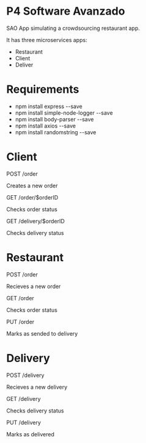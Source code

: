 # P4 Software Avanzado

SAO App simulating a crowdsourcing restaurant app.

It has three microservices apps:
* Restaurant
* Client
* Deliver

# Requirements

* npm install express --save
* npm install simple-node-logger --save
* npm install body-parser --save
* npm install axios --save
* npm install randomstring --save

# Client

POST /order

Creates a new order

GET /order/$orderID

Checks order status

GET /delivery/$orderID

Checks delivery status

# Restaurant 

POST /order

Recieves a new order

GET /order

Checks order status

PUT /order

Marks as sended to delivery

# Delivery

POST /delivery

Recieves a new delivery

GET /delivery

Checks delivery status

PUT /delivery

Marks as delivered